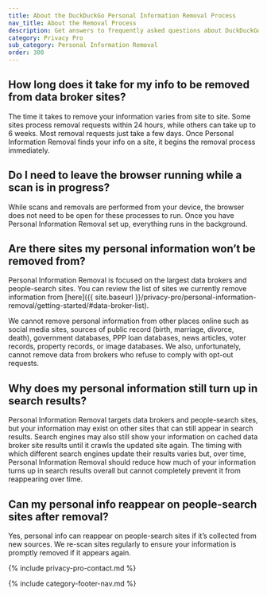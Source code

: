 ```yaml
---
title: About the DuckDuckGo Personal Information Removal Process
nav_title: About the Removal Process
description: Get answers to frequently asked questions about DuckDuckGo Personal Information Removal, which removes your personal information from sites that store and sell it.
category: Privacy Pro
sub_category: Personal Information Removal
order: 300
---
```


## How long does it take for my info to be removed from data broker sites?

The time it takes to remove your information varies from site to site. Some sites process removal requests within 24 hours, while others can take up to 6 weeks. Most removal requests just take a few days. Once Personal Information Removal finds your info on a site, it begins the removal process immediately.

## Do I need to leave the browser running while a scan is in progress?

While scans and removals are performed from your device, the browser does not need to be open for these processes to run. Once you have Personal Information Removal set up, everything runs in the background.

## Are there sites my personal information won’t be removed from?

Personal Information Removal is focused on the largest data brokers and people-search sites. You can review the list of sites we currently remove information from [here]({{ site.baseurl }}/privacy-pro/personal-information-removal/getting-started/#data-broker-list).

We cannot remove personal information from other places online such as social media sites, sources of public record (birth, marriage, divorce, death), government databases, PPP loan databases, news articles, voter records, property records, or image databases. We also, unfortunately, cannot remove data from brokers who refuse to comply with opt-out requests.

## Why does my personal information still turn up in search results?

Personal Information Removal targets data brokers and people-search sites, but your information may exist on other sites that can still appear in search results. Search engines may also still show your information on cached data broker site results until it crawls the updated site again. The timing with which different search engines update their results varies but, over time, Personal Information Removal should reduce how much of your information turns up in search results overall but cannot completely prevent it from reappearing over time.

## Can my personal info reappear on people-search sites after removal?

Yes, personal info can reappear on people-search sites if it’s collected from new sources. We re-scan sites regularly to ensure your information is promptly removed if it appears again.

{% include privacy-pro-contact.md %}

{% include category-footer-nav.md %}
